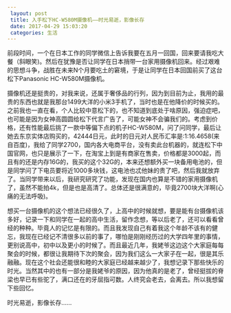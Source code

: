```yaml
---
 layout: post
 title: 入手松下HC-W580M摄像机——时光易逝，影像长存
 date: 2017-04-29 15:03:20
 categories: 生活
---
```




前段时间，一个在日本工作的同学微信上告诉我要在五月一回国，回来要请我吃大餐（斜眼笑)。然后在犹豫是否让同学在日本捎带一台家用摄像机回来。经过艰难的思想斗争，战胜在未来N个月要吃土的窘境，于是让同学在日本回国前买了这台松下Panasonic HC-W580M摄像机。

摄像机还是挺贵的，对我来说，还属于奢侈品的行列，因为到目前为止，我用的最贵的东西也就是我那台1499大洋的小米3手机了，当时也是在他降价的时候买的。之前我也一直在看，个人比较中意松下的，也不知道到底处于啥原因，强迫症吧，也可能是因为女神高圆圆给松下代言广告了，可能女神不会骗我们的。考虑到价格，还有性能最后挑了一款中等偏下点的机子HC-W580M，问了问同学，最后让她去东京实体店购买的，42444日元，此时的日元对人民币汇率是:1:16.4658(来自百度)，我给了同学2700，国内各大电商平台，没有卖此台机器的，就连松下中国官网，也只是展示了一下，在淘宝上到是有商家在售卖，价格都是3000起，而且有的还是内存16G的，我买的这个32G的，本来还想额外买一块备用电池的，但是同学问了下电员要将近1000多块钱，这电池也忒他妹的贵了吧，然后我就放弃了。当同学带来以后，我研究研究了功能，发现在国内也算是不错的家用摄像机了，虽然不能拍4k，但是也是高清了。总体还是很满意的，毕竟2700块大洋啊(心痛的无法呼吸)。

想买一台摄像机的这个想法已经很久了，上高中的时候就想，要是能有台摄像机该多好，记录一下和同学在一起的高中生活，留作念想，等以后老了，还可以看看曾经的种种。毕竟人的记忆是有限的。而且我发现自己有着我这个年龄不该有的健忘，我现在已经记不清很多以前的事了，哪怕是刚刚经历过的大学四年里的事情，更别说高中，初中以及更小的时候了。而且最近几年，我姥爷这边这个大家庭每每聚会的时候，都很让我期待下次的聚会，因为我们这么一大家子在一起，很是其乐融融。现在这个社会还能很和睦的大家庭已经越来越少了，我想记录下那些快乐的时光。当然其中的也有一部分是我姥爷的原因，因为他真的是老了，曾经挺拔的脊梁也早已有些驼了，满口还在的牙屈指可数。人终究会老去，会离去。所以我想留下些回忆。

时光易逝，影像长存……
